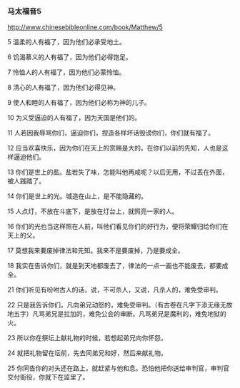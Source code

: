 ### 马太福音5
http://www.chinesebibleonline.com/book/Matthew/5

5
温柔的人有福了，因为他们必承受地土。

6
饥渴慕义的人有福了，因为他们必得饱足。

7
怜恤人的人有福了，因为他们必蒙怜恤。

8
清心的人有福了，因为他们必得见神。

9
使人和睦的人有福了，因为他们必称为神的儿子。

10
为义受逼迫的人有福了，因为天国是他们的。

11
人若因我辱骂你们，逼迫你们，捏造各样坏话毁谤你们，你们就有福了。

12
应当欢喜快乐，因为你们在天上的赏赐是大的。在你们以前的先知，人也是这样逼迫他们。

13
你们是世上的盐。盐若失了味，怎能叫他再咸呢？以后无用，不过丢在外面，被人践踏了。

14
你们是世上的光。城造在山上，是不能隐藏的。

15
人点灯，不放在斗底下，是放在灯台上，就照亮一家的人。

16
你们的光也当这样照在人前，叫他们看见你们的好行为，便将荣耀归给你们在天上的父。

17
莫想我来要废掉律法和先知。我来不是要废掉，乃是要成全。

18
我实在告诉你们，就是到天地都废去了，律法的一点一画也不能废去，都要成全。

21
你们听见有吩咐古人的话，说，不可杀人，又说，凡杀人的，难免受审判。

22
只是我告诉你们，凡向弟兄动怒的，难免受审判。（有古卷在凡字下添无缘无故地五字）凡骂弟兄是拉加的，难免公会的审断。凡骂弟兄是魔利的，难免地狱的火。

23
所以你在祭坛上献礼物的时候，若想起弟兄向你怀怨，

24
就把礼物留在坛前，先去同弟兄和好，然后来献礼物。

25
你同告你的对头还在路上，就赶紧与他和息。恐怕他把你送给审判官，审判官交付衙役，你就下在监里了。 
